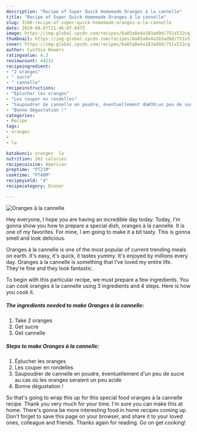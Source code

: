 ```yaml
---
description: "Recipe of Super Quick Homemade Oranges à la cannelle"
title: "Recipe of Super Quick Homemade Oranges à la cannelle"
slug: 3108-recipe-of-super-quick-homemade-oranges-a-la-cannelle
date: 2020-08-07T21:46:07.647Z
image: https://img-global.cpcdn.com/recipes/6a03a8e4a183ad9d/751x532cq70/oranges-a-la-cannelle-photo-principale-de-la-recette.jpg
thumbnail: https://img-global.cpcdn.com/recipes/6a03a8e4a183ad9d/751x532cq70/oranges-a-la-cannelle-photo-principale-de-la-recette.jpg
cover: https://img-global.cpcdn.com/recipes/6a03a8e4a183ad9d/751x532cq70/oranges-a-la-cannelle-photo-principale-de-la-recette.jpg
author: Cynthia Bowers
ratingvalue: 4.3
reviewcount: 44232
recipeingredient:
- "2 oranges"
- " sucre"
- " cannelle"
recipeinstructions:
- "Éplucher les oranges"
- "Les couper en rondelles"
- "Saupoudrer de cannelle en poudre, éventuellement d&#39;un peu de sucre au cas où les oranges seraient un peu acide"
- "Bonne dégustation !"
categories:
- Recipe
tags:
- oranges
- 
- la

katakunci: oranges  la 
nutrition: 261 calories
recipecuisine: American
preptime: "PT21M"
cooktime: "PT40M"
recipeyield: "4"
recipecategory: Dinner

---
```



![Oranges à la cannelle](https://img-global.cpcdn.com/recipes/6a03a8e4a183ad9d/751x532cq70/oranges-a-la-cannelle-photo-principale-de-la-recette.jpg)

Hey everyone, I hope you are having an incredible day today. Today, I'm gonna show you how to prepare a special dish, oranges à la cannelle. It is one of my favorites. For mine, I am going to make it a bit tasty. This is gonna smell and look delicious.



Oranges à la cannelle is one of the most popular of current trending meals on earth. It's easy, it's quick, it tastes yummy. It's enjoyed by millions every day. Oranges à la cannelle is something that I've loved my entire life. They're fine and they look fantastic.


To begin with this particular recipe, we must prepare a few ingredients. You can cook oranges à la cannelle using 3 ingredients and 4 steps. Here is how you cook it.

<!--inarticleads1-->

##### The ingredients needed to make Oranges à la cannelle:

1. Take 2 oranges
1. Get  sucre
1. Get  cannelle




<!--inarticleads2-->

##### Steps to make Oranges à la cannelle:

1. Éplucher les oranges
1. Les couper en rondelles
1. Saupoudrer de cannelle en poudre, éventuellement d&#39;un peu de sucre au cas où les oranges seraient un peu acide
1. Bonne dégustation !




So that's going to wrap this up for this special food oranges à la cannelle recipe. Thank you very much for your time. I'm sure you can make this at home. There's gonna be more interesting food in home recipes coming up. Don't forget to save this page on your browser, and share it to your loved ones, colleague and friends. Thanks again for reading. Go on get cooking!
